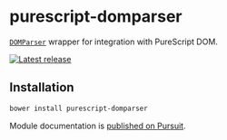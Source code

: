 # purescript-domparser

[`DOMParser`](https://developer.mozilla.org/docs/Web/API/DOMParser) wrapper for integration with PureScript DOM.


[![Latest release](http://img.shields.io/github/release/toastal/purescript-domparser.svg)](https://github.com/purescript/domparser/releases)


## Installation

```bash
bower install purescript-domparser
```

Module documentation is [published on Pursuit](https://pursuit.purescript.org/packages/purescript-domparser).


